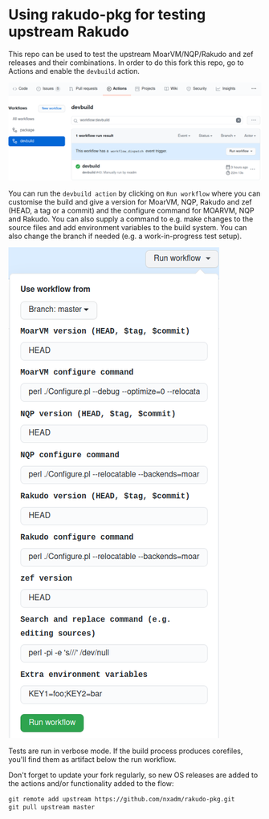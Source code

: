 # Using rakudo-pkg for testing upstream Rakudo

This repo can be used to test the upstream MoarVM/NQP/Rakudo and zef releases
and their combinations. In order to do this fork this repo, go to Actions and
enable the `devbuild` action.

![Enabled action](actions.png?raw=true "Actions")

You can run the `devbuild action` by clicking on `Run workflow` where you can
customise the build and give a version for MoarVM, NQP, Rakudo and zef (HEAD,
a tag or a commit) and the configure command for MOARVM, NQP and Rakudo. You
can also supply a command to e.g. make changes to the source files and add
environment variables to the build system. You can also change the branch if
needed (e.g. a work-in-progress test setup).

![devbuild workflow](devbuild.png?raw=true "devbuild workflow")

Tests are run in verbose mode. If the build process produces corefiles, 
you'll find them as artifact below the run workflow.

Don't forget to update your fork regularly, so new OS releases are added to the
actions and/or functionality added to the flow:

```
git remote add upstream https://github.com/nxadm/rakudo-pkg.git
git pull upstream master
```
